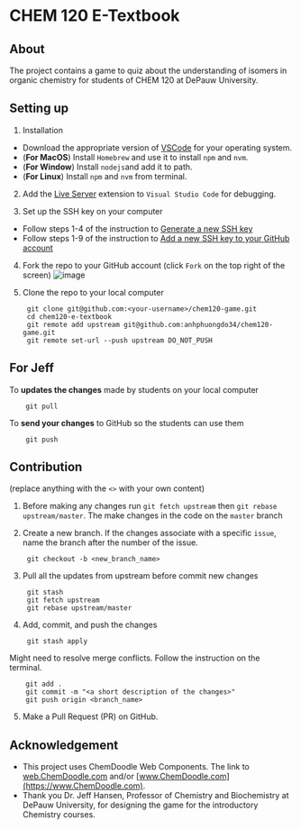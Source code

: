 # CHEM 120 E-Textbook

## About
The project contains a game to quiz about the understanding of isomers in organic chemistry for students of CHEM 120 at DePauw University.

## Setting up
1. Installation
  + Download the appropriate version of [VSCode](https://code.visualstudio.com/download) for your operating system.
  + (**For MacOS**) Install `Homebrew` and use it to install `npm` and `nvm`.
  + (**For Window**) Install `nodejs`and add it to path.
  + (**For Linux**) Install `npm` and `nvm` from terminal.
  
2. Add the [Live Server](https://marketplace.visualstudio.com/items?itemName=ritwickdey.LiveServer) extension to `Visual Studio Code` for debugging.

3. Set up the SSH key on your computer
  
  - Follow steps 1-4 of the instruction to [Generate a new SSH key](https://docs.github.com/en/authentication/connecting-to-github-with-ssh/generating-a-new-ssh-key-and-adding-it-to-the-ssh-agent#generating-a-new-ssh-key)
  - Follow steps 1-9 of the instruction to [Add a new SSH key to your GitHub account](https://docs.github.com/en/authentication/connecting-to-github-with-ssh/generating-a-new-ssh-key-and-adding-it-to-the-ssh-agent#generating-a-new-ssh-key)

4. Fork the repo to your GitHub account (click `Fork` on the top right of the screen)
![image](https://user-images.githubusercontent.com/71036845/205376704-712cf395-3bbf-497c-abca-05d0e5137dda.png)

5. Clone the repo to your local computer

        git clone git@github.com:<your-username>/chem120-game.git
        cd chem120-e-textbook
        git remote add upstream git@github.com:anhphuongdo34/chem120-game.git
        git remote set-url --push upstream DO_NOT_PUSH
        
## For Jeff
To **updates the changes** made by students on your local computer

        git pull
        
To **send your changes** to GitHub so the students can use them

        git push


## Contribution
(replace anything with the `<>` with your own content)

1. Before making any changes run `git fetch upstream` then `git rebase upstream/master`. The make changes in the code on the `master` branch

2. Create a new branch. If the changes associate with a specific `issue`, name the branch after the number of the issue.

        git checkout -b <new_branch_name>

3. Pull all the updates from upstream before commit new changes

        git stash
        git fetch upstream
        git rebase upstream/master

4. Add, commit, and push the changes

        git stash apply
        
Might need to resolve merge conflicts. Follow the instruction on the terminal.

        git add .
        git commit -m "<a short description of the changes>"
        git push origin <branch_name>

5. Make a Pull Request (PR) on GitHub.

## Acknowledgement
- This project uses ChemDoodle Web Components. The link to [web.ChemDoodle.com](https://web.chemdoodle.com/) and/or [www.ChemDoodle.com](https://www.ChemDoodle.com).
- Thank you Dr. Jeff Hansen, Professor of Chemistry and Biochemistry at DePauw University, for designing the game for the introductory Chemistry courses.
